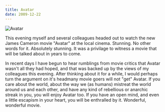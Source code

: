 ```yaml
---
title: Avatar
date: 2009-12-22
---
```


![Avatar](https://source.unsplash.com/DWyRC2juMgs/1600x900)

This evening myself and several colleagues headed out to watch the new James Cameron movie "Avatar" at the local cinema. Stunning. No other words for it. Absolutely stunning. It was a privilage to witness a movie that will be talked about in years to come.

In recent days I have begun to hear rumblings from movie critics that Avatar wasn't all they had hoped, and that was backed up by the views of my colleagues this evening. After thinking about it for a while, I would perhaps turn the argument on it's headmany movie goers will not "get" Avatar. If you care about the world, about the way we (as humans) mistreat the world around us and each other, and have any kind of rebellious or anarchic streak in you, you will enjoy Avatar too. If you have an open mind, and even a little escapism in your heart, you will be enthralled by it. Wonderful, wonderful movie.